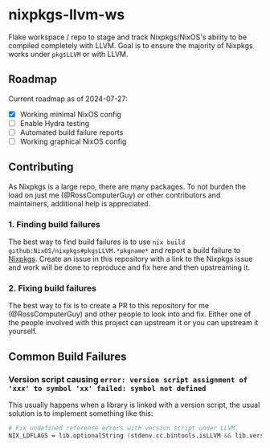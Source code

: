 # nixpkgs-llvm-ws

Flake workspace / repo to stage and track Nixpkgs/NixOS's ability to be compiled completely with LLVM.
Goal is to ensure the majority of Nixpkgs works under `pkgsLLVM` or with LLVM.

## Roadmap

Current roadmap as of 2024-07-27:

- [x] Working minimal NixOS config
- [ ] Enable Hydra testing
- [ ] Automated build failure reports
- [ ] Working graphical NixOS config

## Contributing

As Nixpkgs is a large repo, there are many packages. To not burden the load on just me (@RossComputerGuy)
or other contributors and maintainers, additional help is appreciated.

### 1. Finding build failures

The best way to find build failures is to use `nix build github:NixOS/nixpkgs#pkgsLLVM.*pkgname*` and
report a build failure to [Nixpkgs](https://github.com/NixOS/nixpkgs). Create an issue in this repository
with a link to the Nixpkgs issue and work will be done to reproduce and fix here and then upstreaming it.

### 2. Fixing build failures

The best way to fix is to create a PR to this repository for me (@RossComputerGuy) and other people to
look into and fix. Either one of the people involved with this project can upstream it or you can upstream it
yourself.

## Common Build Failures

### Version script causing `error: version script assignment of 'xxx' to symbol 'xx' failed: symbol not defined`

This usually happens when a library is linked with a version script, the usual solution is to implement something
like this:

```nix
# Fix undefined reference errors with version script under LLVM.
NIX_LDFLAGS = lib.optionalString (stdenv.cc.bintools.isLLVM && lib.versionAtLeast stdenv.cc.bintools.version "17") "--undefined-version";
```

